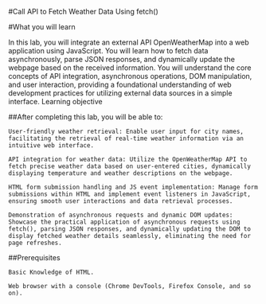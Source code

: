 #Call API to Fetch Weather Data Using fetch()

#What you will learn

In this lab, you will integrate an external API OpenWeatherMap into a web application using JavaScript. You will learn how to fetch data asynchronously, parse JSON responses, and dynamically update the webpage based on the received information. You will understand the core concepts of API integration, asynchronous operations, DOM manipulation, and user interaction, providing a foundational understanding of web development practices for utilizing external data sources in a simple interface.
Learning objective

##After completing this lab, you will be able to:

    User-friendly weather retrieval: Enable user input for city names, facilitating the retrieval of real-time weather information via an intuitive web interface.

    API integration for weather data: Utilize the OpenWeatherMap API to fetch precise weather data based on user-entered cities, dynamically displaying temperature and weather descriptions on the webpage.

    HTML form submission handling and JS event implementation: Manage form submissions within HTML and implement event listeners in JavaScript, ensuring smooth user interactions and data retrieval processes.

    Demonstration of asynchronous requests and dynamic DOM updates: Showcase the practical application of asynchronous requests using fetch(), parsing JSON responses, and dynamically updating the DOM to display fetched weather details seamlessly, eliminating the need for page refreshes.

##Prerequisites

    Basic Knowledge of HTML.

    Web browser with a console (Chrome DevTools, Firefox Console, and so on).
